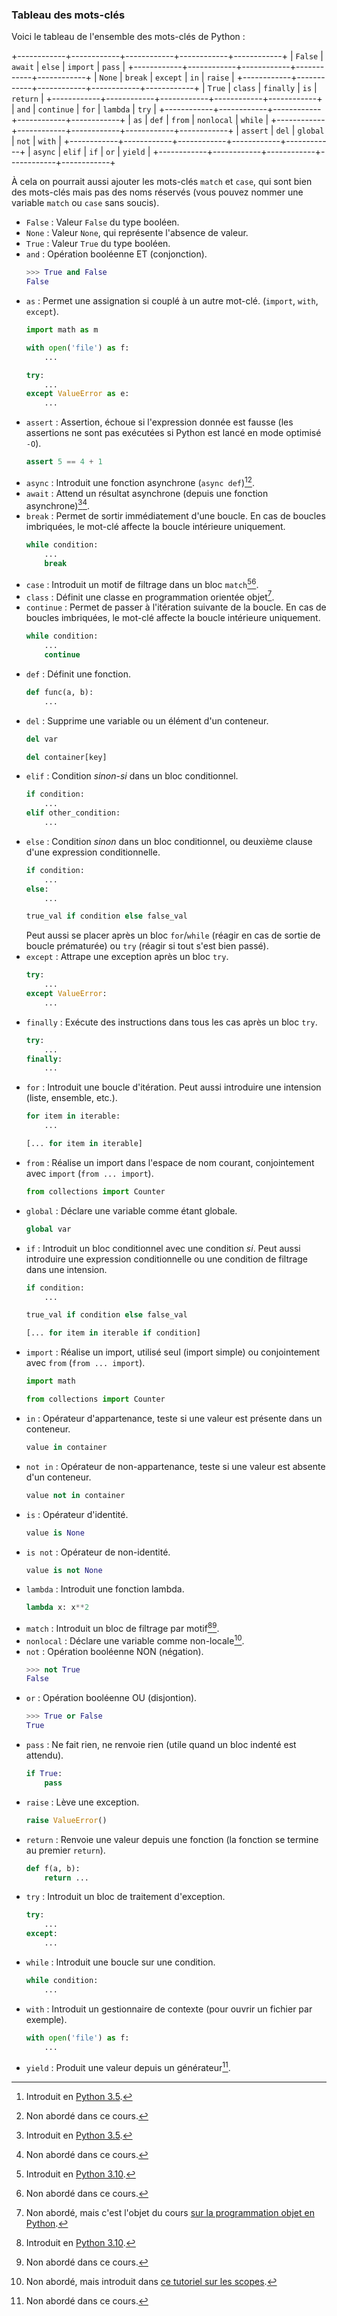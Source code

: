 ### Tableau des mots-clés

Voici le tableau de l'ensemble des mots-clés de Python :

+------------+------------+------------+------------+------------+
| `False`    | `await`    | `else`     | `import`   | `pass`     |
+------------+------------+------------+------------+------------+
| `None`     | `break`    | `except`   | `in`       | `raise`    |
+------------+------------+------------+------------+------------+
| `True`     | `class`    | `finally`  | `is`       | `return`   |
+------------+------------+------------+------------+------------+
| `and`      | `continue` | `for`      | `lambda`   | `try`      |
+------------+------------+------------+------------+------------+
| `as`       | `def`      | `from`     | `nonlocal` | `while`    |
+------------+------------+------------+------------+------------+
| `assert`   | `del`      | `global`   | `not`      | `with`     |
+------------+------------+------------+------------+------------+
| `async`    | `elif`     | `if`       | `or`       | `yield`    |
+------------+------------+------------+------------+------------+

À cela on pourrait aussi ajouter les mots-clés `match` et `case`, qui sont bien des mots-clés mais pas des noms réservés (vous pouvez nommer une variable `match` ou `case` sans soucis).

* `False` : Valeur `False` du type booléen.
* `None` : Valeur `None`, qui représente l'absence de valeur.
* `True` : Valeur `True` du type booléen.
* `and` : Opération booléenne ET (conjonction).
  ```python
  >>> True and False
  False
  ```
* `as` : Permet une assignation si couplé à un autre mot-clé. (`import`, `with`, `except`).
  ```python
  import math as m
  ```
  ```python
  with open('file') as f:
      ...
  ```
  ```python
  try:
      ...
  except ValueError as e:
      ...
  ```
* `assert` : Assertion, échoue si l'expression donnée est fausse (les assertions ne sont pas exécutées si Python est lancé en mode optimisé `-O`).
  ```python
  assert 5 == 4 + 1
  ```
* `async` : Introduit une fonction asynchrone (`async def`)[^python_35][^non_aborde].
* `await` : Attend un résultat asynchrone (depuis une fonction asynchrone)[^python_35][^non_aborde].
* `break` : Permet de sortir immédiatement d'une boucle. En cas de boucles imbriquées, le mot-clé affecte la boucle intérieure uniquement.
  ```python
  while condition:
      ...
      break
  ```
* `case` : Introduit un motif de filtrage dans un bloc `match`[^python_310][^non_aborde].
* `class` : Définit une classe en programmation orientée objet[^class].
* `continue` : Permet de passer à l'itération suivante de la boucle. En cas de boucles imbriquées, le mot-clé affecte la boucle intérieure uniquement.
  ```python
  while condition:
      ...
      continue
  ```
* `def` : Définit une fonction.
  ```python
  def func(a, b):
      ...
  ```
* `del` : Supprime une variable ou un élément d'un conteneur.
  ```python
  del var
  ```
  ```python
  del container[key]
  ```
* `elif` : Condition _sinon-si_ dans un bloc conditionnel.
  ```python
  if condition:
      ...
  elif other_condition:
      ...
  ```
* `else` : Condition _sinon_ dans un bloc conditionnel, ou deuxième clause d'une expression conditionnelle.
  ```python
  if condition:
      ...
  else:
      ...
  ```
  ```python
  true_val if condition else false_val
  ```
  Peut aussi se placer après un bloc `for`/`while` (réagir en cas de sortie de boucle prématurée) ou `try` (réagir si tout s'est bien passé).
* `except` : Attrape une exception après un bloc `try`.
  ```python
  try:
      ...
  except ValueError:
      ...
  ```
* `finally` : Exécute des instructions dans tous les cas après un bloc `try`.
  ```python
  try:
      ...
  finally:
      ...
  ```
* `for` : Introduit une boucle d'itération. Peut aussi introduire une intension (liste, ensemble, etc.).
  ```python
  for item in iterable:
      ...
  ```
  ```python
  [... for item in iterable]
  ```
* `from` : Réalise un import dans l'espace de nom courant, conjointement avec `import` (`from ... import`).
  ```python
  from collections import Counter
  ```
* `global` : Déclare une variable comme étant globale.
  ```python
  global var
  ```
* `if` : Introduit un bloc conditionnel avec une condition _si_. Peut aussi introduire une expression conditionnelle ou une condition de filtrage dans une intension.
  ```python
  if condition:
      ...
  ```
  ```python
  true_val if condition else false_val
  ```
  ```python
  [... for item in iterable if condition]
  ```
* `import` : Réalise un import, utilisé seul (import simple) ou conjointement avec `from` (`from ... import`).
  ```python
  import math
  ```
  ```python
  from collections import Counter
  ```
* `in` : Opérateur d'appartenance, teste si une valeur est présente dans un conteneur.
  ```python
  value in container
  ```
* `not in` : Opérateur de non-appartenance, teste si une valeur est absente d'un conteneur.
  ```python
  value not in container
  ```
* `is` : Opérateur d'identité.
  ```python
  value is None
  ```
* `is not` : Opérateur de non-identité.
  ```python
  value is not None
  ```
* `lambda` : Introduit une fonction lambda.
  ```python
  lambda x: x**2
  ```
* `match` : Introduit un bloc de filtrage par motif[^python_310][^non_aborde].
* `nonlocal` : Déclare une variable comme non-locale[^nonlocal].
* `not` : Opération booléenne NON (négation).
  ```python
  >>> not True
  False
  ```
* `or` : Opération booléenne OU (disjontion).
  ```python
  >>> True or False
  True
  ```
* `pass` : Ne fait rien, ne renvoie rien (utile quand un bloc indenté est attendu).
  ```python
  if True:
      pass
  ```
* `raise` : Lève une exception.
  ```python
  raise ValueError()
  ```
* `return` : Renvoie une valeur depuis une fonction (la fonction se termine au premier `return`).
  ```python
  def f(a, b):
      return ...
  ```
* `try` : Introduit un bloc de traitement d'exception.
  ```python
  try:
      ...
  except:
      ...
  ```
* `while` : Introduit une boucle sur une condition.
  ```python
  while condition:
      ...
  ```
* `with` : Introduit un gestionnaire de contexte (pour ouvrir un fichier par exemple).
  ```python
  with open('file') as f:
      ...
  ```
* `yield` : Produit une valeur depuis un générateur[^non_aborde].

[^python_35]: Introduit en [Python 3.5](https://zestedesavoir.com/articles/175/sortie-de-python-3-5/).
[^python_310]: Introduit en [Python 3.10](https://zestedesavoir.com/articles/4041/sortie-de-python-3-10/).
[^non_aborde]: Non abordé dans ce cours.
[^class]: Non abordé, mais c'est l'objet du cours [sur la programmation objet en Python](https://zestedesavoir.com/tutoriels/1253/la-programmation-orientee-objet-en-python/).
[^nonlocal]: Non abordé, mais introduit dans [ce tutoriel sur les scopes](https://zestedesavoir.com/tutoriels/3163/variables-scopes-et-closures-en-python/).
